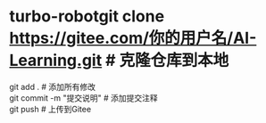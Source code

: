 # turbo-robotgit clone https://gitee.com/你的用户名/AI-Learning.git  # 克隆仓库到本地  
git add .                                      # 添加所有修改  
git commit -m "提交说明"                        # 添加提交注释  
git push                                      # 上传到Gitee  
